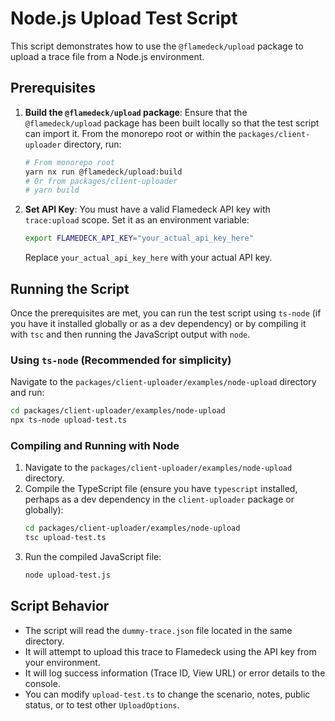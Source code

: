 # Node.js Upload Test Script

This script demonstrates how to use the `@flamedeck/upload` package to upload a trace file from a Node.js environment.

## Prerequisites

1.  **Build the `@flamedeck/upload` package**:
    Ensure that the `@flamedeck/upload` package has been built locally so that the test script can import it. From the monorepo root or within the `packages/client-uploader` directory, run:
    ```bash
    # From monorepo root
    yarn nx run @flamedeck/upload:build
    # Or from packages/client-uploader
    # yarn build
    ```

2.  **Set API Key**:
    You must have a valid Flamedeck API key with `trace:upload` scope. Set it as an environment variable:
    ```bash
    export FLAMEDECK_API_KEY="your_actual_api_key_here"
    ```
    Replace `your_actual_api_key_here` with your actual API key.

## Running the Script

Once the prerequisites are met, you can run the test script using `ts-node` (if you have it installed globally or as a dev dependency) or by compiling it with `tsc` and then running the JavaScript output with `node`.

### Using `ts-node` (Recommended for simplicity)

Navigate to the `packages/client-uploader/examples/node-upload` directory and run:

```bash
cd packages/client-uploader/examples/node-upload
npx ts-node upload-test.ts
```

### Compiling and Running with Node

1.  Navigate to the `packages/client-uploader/examples/node-upload` directory.
2.  Compile the TypeScript file (ensure you have `typescript` installed, perhaps as a dev dependency in the `client-uploader` package or globally):
    ```bash
    cd packages/client-uploader/examples/node-upload
    tsc upload-test.ts
    ```
3.  Run the compiled JavaScript file:
    ```bash
    node upload-test.js
    ```

## Script Behavior

*   The script will read the `dummy-trace.json` file located in the same directory.
*   It will attempt to upload this trace to Flamedeck using the API key from your environment.
*   It will log success information (Trace ID, View URL) or error details to the console.
*   You can modify `upload-test.ts` to change the scenario, notes, public status, or to test other `UploadOptions`. 